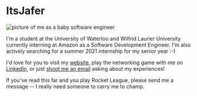 # ItsJafer

![picture of me as a baby software engineer](https://itsjafer.com/baby_jafer.jpeg)

I'm a student at the University of Waterloo and Wilfrid Laurier University currently interning at Amazon as a Software Development Engineer. I'm also actively searching for a summer 2021 internship for my senior year :-)

I'd love for you to visit my [website](itsjafer.com), play the networking game with me on [LinkedIn](linkedin.com/in/itsjafer), or just [shoot me an email](mailto:itsjafer@gmail.com) asking about my experiences! 

If you've read this far and you play Rocket League, please send me a message -- I really need someone to carry me to champ.
